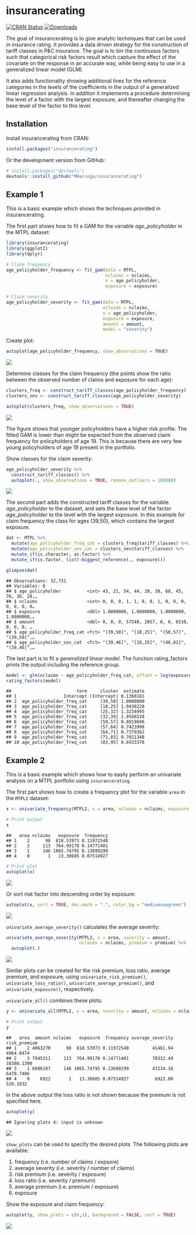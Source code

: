 
<!-- README.md is generated from README.Rmd. Please edit that file -->

# insurancerating

<!-- badges: start -->

[![CRAN
Status](https://www.r-pkg.org/badges/version/insurancerating)](https://cran.r-project.org/package=insurancerating)
[![Downloads](https://cranlogs.r-pkg.org/badges/insurancerating?color=blue)](https://cran.rstudio.com/package=insurancerating)
<!-- badges: end -->

The goal of insurancerating is to give analytic techniques that can be
used in insurance rating. It provides a data driven strategy for the
construction of tariff classes in P\&C insurance. The goal is to bin the
continuous factors such that categorical risk factors result which
capture the effect of the covariate on the response in an accurate way,
while being easy to use in a generalized linear model (GLM).

It also adds functionality showing additional lines for the reference
categories in the levels of the coefficients in the output of a
generalized linear regression analysis. In addition it implements a
procedure determining the level of a factor with the largest exposure,
and thereafter changing the base level of the factor to this level.

## Installation

Install insurancerating from CRAN:

``` r
install.packages("insurancerating")
```

Or the development version from GitHub:

``` r
# install.packages("devtools")
devtools::install_github("MHaringa/insurancerating")
```

## Example 1

This is a basic example which shows the techniques provided in
insurancerating.

The first part shows how to fit a GAM for the variable
*age\_policyholder* in the MTPL dataset:

``` r
library(insurancerating)
library(ggplot2)
library(dplyr)

# Claim frequency 
age_policyholder_frequency <- fit_gam(data = MTPL, 
                                      nclaims = nclaims, 
                                      x = age_policyholder, 
                                      exposure = exposure)

# Claim severity 
age_policyholder_severity <- fit_gam(data = MTPL, 
                                     nclaims = nclaims, 
                                     x = age_policyholder, 
                                     exposure = exposure, 
                                     amount = amount, 
                                     model = "severity")
```

Create plot:

``` r
autoplot(age_policyholder_frequency, show_observations = TRUE)
```

![](man/figures/plotgam-1.png)<!-- -->

Determine classes for the claim frequency (the points show the ratio
between the observed number of claims and exposure for each age):

``` r
clusters_freq <- construct_tariff_classes(age_policyholder_frequency)
clusters_sev <- construct_tariff_classes(age_policyholder_severity)

autoplot(clusters_freq, show_observations = TRUE)
```

![](man/figures/figfreq-1.png)<!-- -->

The figure shows that younger policyholders have a higher risk profile.
The fitted GAM is lower than might be expected from the observed claim
frequency for policyholders of age 19. This is because there are very
few young policyholders of age 19 present in the portfolio.

Show classes for the claim severity:

``` r
age_policyholder_severity %>%
  construct_tariff_classes() %>%
  autoplot(., show_observations = TRUE, remove_outliers = 100000)
```

![](man/figures/figsev-1.png)<!-- -->

The second part adds the constructed tariff classes for the variable
*age\_policyholder* to the dataset, and sets the base level of the
factor *age\_policyholder* to the level with the largest exposure. In
this example for claim frequency the class for ages (39,50\], which
contains the largest exposure.

``` r
dat <- MTPL %>%
  mutate(age_policyholder_freq_cat = clusters_freq$tariff_classes) %>%
  mutate(age_policyholder_sev_cat = clusters_sev$tariff_classes) %>%
  mutate_if(is.character, as.factor) %>%
  mutate_if(is.factor, list(~biggest_reference(., exposure)))

glimpse(dat)
```

    ## Observations: 32,731
    ## Variables: 6
    ## $ age_policyholder          <int> 43, 21, 54, 44, 20, 38, 68, 45, 76, 30, 28,…
    ## $ nclaims                   <int> 0, 0, 0, 1, 1, 0, 0, 1, 0, 0, 0, 0, 0, 0, 0…
    ## $ exposure                  <dbl> 1.0000000, 1.0000000, 1.0000000, 1.0000000,…
    ## $ amount                    <dbl> 0, 0, 0, 57540, 2057, 0, 0, 6510, 0, 0, 0, …
    ## $ age_policyholder_freq_cat <fct> "(39,50]", "[18,25]", "(50,57]", "(39,50]",…
    ## $ age_policyholder_sev_cat  <fct> "(39,46]", "[18,25]", "(46,81]", "(39,46]",…

The last part is to fit a *generalized linear model*. The function
rating\_factors prints the output including the reference
group.

``` r
model <- glm(nclaims ~ age_policyholder_freq_cat, offset = log(exposure), family = "poisson", data = dat)
rating_factors(model)
```

    ##                         term     cluster  estimate
    ## 1                  Intercept (Intercept) 0.1368181
    ## 2  age_policyholder_freq_cat     (39,50] 1.0000000
    ## 3  age_policyholder_freq_cat     [18,25] 1.9438228
    ## 4  age_policyholder_freq_cat     (25,32] 1.3234995
    ## 5  age_policyholder_freq_cat     (32,39] 1.0568538
    ## 6  age_policyholder_freq_cat     (50,57] 0.8919696
    ## 7  age_policyholder_freq_cat     (57,64] 0.7423998
    ## 8  age_policyholder_freq_cat     (64,71] 0.7379362
    ## 9  age_policyholder_freq_cat     (71,83] 0.7021348
    ## 10 age_policyholder_freq_cat     (83,95] 0.6933378

## Example 2

This is a basic example which shows how to easily perform an univariate
analysis on a MTPL portfolio using `insurancerating`.

The first part shows how to create a frequency plot for the variable
`area` in the `MTPL2`
dataset:

``` r
x <- univariate_frequency(MTPL2, x = area, nclaims = nclaims, exposure = exposure)

# Print output
x
```

    ##   area nclaims   exposure  frequency
    ## 1    2      98  818.53973 0.11972540
    ## 2    3     113  764.99178 0.14771401
    ## 3    1     146 1065.74795 0.13699299
    ## 4    0       1   13.30685 0.07514927

``` r
# Print plot
autoplot(x)
```

![](man/figures/example4-1.png)<!-- -->

Or sort risk factor into descending order by exposure:

``` r
autoplot(x, sort = TRUE, dec.mark = ".", color_bg = "mediumseagreen")
```

![](man/figures/example5-1.png)<!-- -->

`univariate_average_severity()` calculates the average severity:

``` r
univariate_average_severity(MTPL2, x = area, severity = amount, 
                            nclaims = nclaims, premium = premium) %>%
  autoplot(.)
```

![](man/figures/example6-1.png)<!-- -->

Similar plots can be created for the risk premium, loss ratio, average
premium, and exposure, using `univariate_risk_premium()`,
`univariate_loss_ratio()`, `univariate_average_premium()`, and
`univariate_exposure()`, respectively.

`univariate_all()` combines these
plots:

``` r
y <- univariate_all(MTPL2, x = area, severity = amount, nclaims = nclaims, exposure = exposure)

# Print output
y
```

    ##   area  amount nclaims   exposure  frequency average_severity risk_premium
    ## 1    2 4063270      98  818.53973 0.11972540         41461.94    4964.0474
    ## 2    3 7945311     113  764.99178 0.14771401         70312.49   10386.1390
    ## 3    1 6896187     146 1065.74795 0.13699299         47234.16    6470.7486
    ## 4    0    6922       1   13.30685 0.07514927          6922.00     520.1832

In the above output the loss ratio is not shown because the premium is
not specified here.

``` r
autoplot(y)
```

    ## Ignoring plots 4: input is unknown

![](man/figures/example8-1.png)<!-- -->

`show_plots` can be used to specify the desired plots. The following
plots are available:

1.  frequency (i.e. number of claims / expsore)
2.  average severity (i.e. severity / number of claims)
3.  risk premium (i.e. severity / exposure)
4.  loss ratio (i.e. severity / premium)
5.  average premium (i.e. premium / exposure)
6.  exposure

Show the exposure and claim frequency:

``` r
autoplot(y, show_plots = c(6,1), background = FALSE, sort = TRUE)
```

![](man/figures/example9-1.png)<!-- -->
